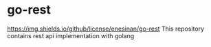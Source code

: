 # go-rest
https://img.shields.io/github/license/enesinan/go-rest
This repository contains rest api implementation with golang
